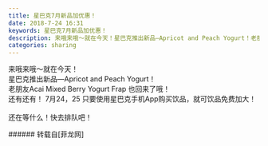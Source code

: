```yaml
---
title: 星巴克7月新品加优惠！
date: 2018-7-24 16:31
keywords: 星巴克7月新品加优惠！
description: 来哦来哦～就在今天！星巴克推出新品—Apricot and Peach Yogurt！老朋友Acai Mixed Berry Yogurt Frap 也回来了哦！还有还有！ 7月24，25 只要使用星巴克手机App购买饮品，就可饮品免费加大！还在等什么！快去排队吧！
categories: sharing
---
```

<td class="t_f" id="postmessage_1546573">

来哦来哦～就在今天！<br/>
星巴克推出新品—Apricot and Peach Yogurt！<br/>
<img alt="" border="0" class="zoom" data-cf-modified-53f35791ce05f3f790b827f8-="" file="http://www.flw.ph/data/appbyme/upload/image/201807/24/uWNqmnBWKDL3.jpg" id="aimg_uwF6d" lazyloadthumb="1" onclick="" onmouseover="" src="http://www.flw.ph/data/appbyme/upload/image/201807/24/uWNqmnBWKDL3.jpg"/><br/>
老朋友Acai Mixed Berry Yogurt Frap 也回来了哦！<br/>
<img alt="" border="0" class="zoom" data-cf-modified-53f35791ce05f3f790b827f8-="" file="http://www.flw.ph/data/appbyme/upload/image/201807/24/5A71Iy3WXjiZ.jpg" id="aimg_V6k9Y" lazyloadthumb="1" onclick="" onmouseover="" src="http://www.flw.ph/data/appbyme/upload/image/201807/24/5A71Iy3WXjiZ.jpg"/><br/>
还有还有！ 7月24，25 只要使用星巴克手机App购买饮品，就可饮品免费加大！<br/>
<br/>
还在等什么！快去排队吧！<br/>
</td>
###### 转载自[菲龙网]